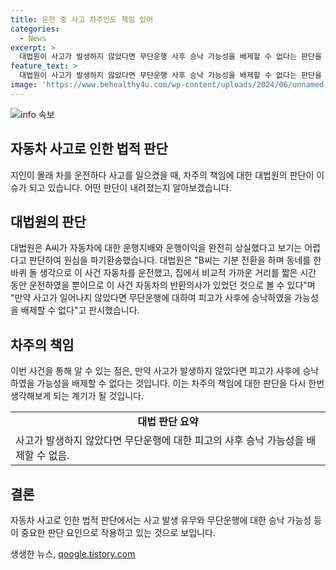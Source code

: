 ```yaml
---
title: 운전 중 사고 차주인도 책임 있어
categories:
  - News
excerpt: >
  대법원이 사고가 발생하지 않았다면 무단운행 사후 승낙 가능성을 배제할 수 없다는 판단을 내렸다. 술에 취한 채 자는 동안 차를 빼앗겨 사고를 낸 경우에 대한 판단인데, 이에 대해 법조계는 엇갈린 반응을 보이고 있다. A씨의 운행지배와 이익 모두 상실했다고 보기 어렵다는 대법원의 이 판단은 논란의 여지가 있다.
feature_text: >
  대법원이 사고가 발생하지 않았다면 무단운행 사후 승낙 가능성을 배제할 수 없다는 판단을 내렸다. 술에 취한 채 자는 동안 차를 빼앗겨 사고를 낸 경우에 대한 판단인데, 이에 대해 법조계는 엇갈린 반응을 보이고 있다. A씨의 운행지배와 이익 모두 상실했다고 보기 어렵다는 대법원의 이 판단은 논란의 여지가 있다.
image: 'https://www.behealthy4u.com/wp-content/uploads/2024/06/unnamed-file.png'
---
```


<p><img src="https://www.behealthy4u.com/wp-content/uploads/2024/06/unnamed-file.png" alt="info 속보" /></p>

<h2 data-ke-size="size26">자동차 사고로 인한 법적 판단</h2>

<p data-ke-size="size16">지인이 몰래 차를 운전하다 사고를 일으켰을 때, 차주의 책임에 대한 대법원의 판단이 이슈가 되고 있습니다. 어떤 판단이 내려졌는지 알아보겠습니다.</p>

<h2 data-ke-size="size24">대법원의 판단</h2>

<p data-ke-size="size16">대법원은 A씨가 자동차에 대한 운행지배와 운행이익을 완전히 상실했다고 보기는 어렵다고 판단하여 원심을 파기환송했습니다. 대법원은 "B씨는 기분 전환을 하며 동네를 한 바퀴 돌 생각으로 이 사건 자동차를 운전했고, 집에서 비교적 가까운 거리를 짧은 시간 동안 운전하였을 뿐이므로 이 사건 자동차의 반환의사가 있었던 것으로 볼 수 있다"며 "만약 사고가 일어나지 않았다면 무단운행에 대하여 피고가 사후에 승낙하였을 가능성을 배제할 수 없다"고 판시했습니다.</p>

<h2 data-ke-size="size24">차주의 책임</h2>

<p data-ke-size="size16">이번 사건을 통해 알 수 있는 점은, 만약 사고가 발생하지 않았다면 피고가 사후에 승낙하였을 가능성을 배제할 수 없다는 것입니다. 이는 차주의 책임에 대한 판단을 다시 한번 생각해보게 되는 계기가 될 것입니다.</p>

<table>
    <tr>
        <td style="text-align: center; height: 17px;"><b>대법 판단 요약</b></td>
    </tr>
    <tr>
        <td>사고가 발생하지 않았다면 무단운행에 대한 피고의 사후 승낙 가능성을 배제할 수 없음.</td>
    </tr>
</table>

<h2 data-ke-size="size24">결론</h2>

<p data-ke-size="size16">자동차 사고로 인한 법적 판단에서는 사고 발생 유무와 무단운행에 대한 승낙 가능성 등이 중요한 판단 요인으로 작용하고 있는 것으로 보입니다.</p>
생생한 뉴스, <a href="https://qoogle.tistory.com" rel="dofollow">qoogle.tistory.com</a>


